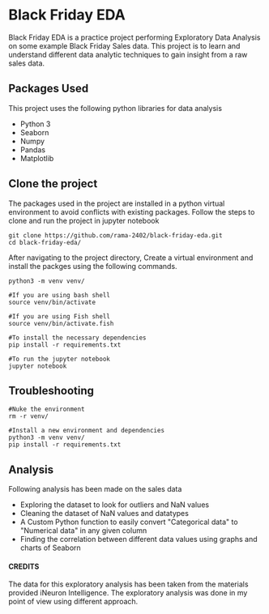 # Black Friday EDA
Black Friday EDA is a practice project performing Exploratory Data Analysis on some example Black Friday Sales data. This project is to learn and understand different data analytic techniques to gain insight from a raw sales data.

## Packages Used
This project uses the following python libraries for data analysis
* Python 3
* Seaborn
* Numpy
* Pandas
* Matplotlib

## Clone the project
The packages used in the project are installed in a python virtual environment to avoid conflicts with existing packages. Follow the steps to clone and run the project in jupyter notebook
```
git clone https://github.com/rama-2402/black-friday-eda.git
cd black-friday-eda/
```
After navigating to the project directory, Create a virtual environment and install the packges using the following commands.
```
python3 -m venv venv/

#If you are using bash shell 
source venv/bin/activate 

#If you are using Fish shell
source venv/bin/activate.fish

#To install the necessary dependencies
pip install -r requirements.txt 

#To run the jupyter notebook 
jupyter notebook
```
## Troubleshooting
```
#Nuke the environment
rm -r venv/

#Install a new environment and dependencies
python3 -m venv venv/                 
pip install -r requirements.txt 
```

## Analysis
Following analysis has been made on the sales data
* Exploring the dataset to look for outliers and NaN values
* Cleaning the dataset of NaN values and datatypes
* A Custom Python function to easily convert "Categorical data" to "Numerical data" in any given column
* Finding the correlation between different data values using graphs and charts of Seaborn


#### CREDITS
The data for this exploratory analysis has been taken from the materials provided iNeuron Intelligence. The exploratory analysis was done in my point of view using different approach.

